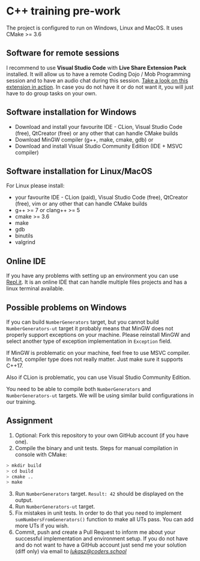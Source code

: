 # C++ training pre-work

The project is configured to run on Windows, Linux and MacOS. It uses CMake >= 3.6

## Software for remote sessions

I recommend to use **Visual Studio Code** with **Live Share Extension Pack** installed. It will allow us to have a remote Coding Dojo / Mob Programming session and to have an audio chat during this session. [Take a look on this extension in action](https://visualstudio.microsoft.com/pl/services/live-share/). In case you do not have it or do not want it, you will just have to do group tasks on your own.

## Software installation for Windows

- Download and install your favourite IDE - CLion, Visual Studio Code (free), QtCreator (free) or any other that can handle CMake builds
- Download MinGW compiler (g++, make, cmake, gdb)
or 
- Download and install Visual Studio Community Edition (IDE + MSVC compiler)

## Software installation for Linux/MacOS

For Linux please install:
- your favourite IDE - CLion (paid), Visual Studio Code (free), QtCreator (free), vim or any other that can handle CMake builds
- g++ >= 7 or clang++ >= 5
- cmake >= 3.6
- make
- gdb
- binutils
- valgrind

## Online IDE

If you have any problems with setting up an environment you can use [Repl.it](https://repl.it). It is an online IDE that can handle multiple files projects and has a linux terminal available.

## Possible problems on Windows

If you can build `NumberGenerators` target, but you cannot build `NumberGenerators-ut` target it probably means that MinGW does not properly support exceptions on your machine. Please reinstall MinGW and select another type of exception implementation in `Exception` field.

If MinGW is problematic on your machine, feel free to use MSVC compiler. In fact, compiler type does not really matter. Just make sure it supports C++17.

Also if CLion is problematic, you can use Visual Studio Community Edition.

You need to be able to compile both `NumberGenerators` and `NumberGenerators-ut` targets. We will be using similar build configurations in our training.

## Assignment

1. Optional: Fork this repository to your own GitHub account (if you have one).
2. Compile the binary and unit tests. Steps for manual compilation in console with CMake:

  ```bash
  > mkdir build
  > cd build
  > cmake ..
  > make
  ```

3. Run `NumberGenerators` target. `Result: 42` should be displayed on the output.
4. Run `NumberGenerators-ut` target.
5. Fix mistakes in unit tests. In order to do that you need to implement `sumNumbersFromGenerators()` function to make all UTs pass. You can add more UTs if you wish.
6. Commit, push and create a Pull Request to inform me about your successful implementation and environment setup. If you do not have and do not want to have a GitHub account just send me your solution (diff only) via email to *lukasz@coders.school*
